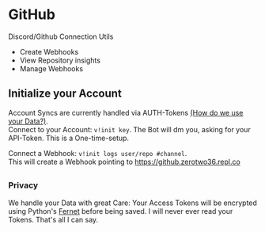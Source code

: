 # GitHub
Discord/Github Connection Utils

* Create Webhooks  
* View Repository insights  
* Manage Webhooks  

## Initialize your Account
Account Syncs are currently handled via AUTH-Tokens [(How do we use your Data?)](#privacy).  
Connect to your Account: `v!init key`. The Bot will dm you, asking for your API-Token. This is a One-time-setup.  

Connect a Webhook: `v!init logs user/repo #channel`.  
This will create a Webhook pointing to https://github.zerotwo36.repl.co
##
### Privacy
We handle your Data with great Care: Your Access Tokens will be encrypted using Python's [Fernet](https://cryptography.io/en/latest/fernet/) before being saved. I will never ever read your Tokens. That's all I can say.
